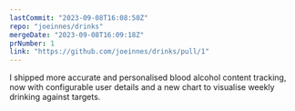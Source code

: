 ```yaml
---
lastCommit: "2023-09-08T16:08:50Z"
repo: "joeinnes/drinks"
mergeDate: "2023-09-08T16:09:18Z"
prNumber: 1
link: "https://github.com/joeinnes/drinks/pull/1"
---
```


I shipped more accurate and personalised blood alcohol content tracking, now with configurable user details and a new chart to visualise weekly drinking against targets.